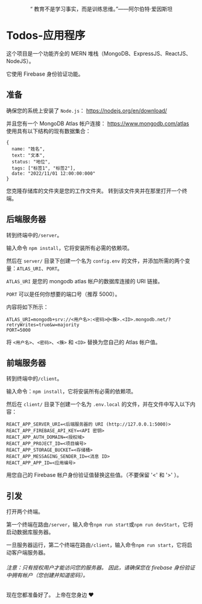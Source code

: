 <p align="center">“ 教育不是学习事实，而是训练思维。”——阿尔伯特·爱因斯坦</p>

# Todos-应用程序  

这个项目是一个功能齐全的 MERN 堆栈（MongoDB、ExpressJS、ReactJS、NodeJS）。  

它使用 Firebase 身份验证功能。 

## 准备  

确保您的系统上安装了 `Node.js`： https://nodejs.org/en/download/  

并且您有一个 MongoDB Atlas 帐户连接： https://www.mongodb.com/atlas  
使用具有以下结构的现有数据集合：  
```
{
  name: "姓名",
  text: "文本",
  status: "地位",
  tags: ["标签1", "标签2"],
  date: "2022/11/01 12:00:00:000"
}
```  

您克隆存储库的文件夹是您的工作文件夹。 转到该文件夹并在那里打开一个终端。  

## 后端服务器  

转到终端中的`/server`。  

输入命令 `npm install`，它将安装所有必需的依赖项。  

然后在 `server/` 目录下创建一个名为 `config.env` 的文件，并添加所需的两个变量：`ATLAS_URI`、`PORT`。  

`ATLAS_URI` 是您的 mongodb atlas 帐户的数据库连接的 URI 链接。  

`PORT` 可以是任何你想要的端口号（推荐 5000）。  

内容将如下所示：  
```
ATLAS_URI=mongodb+srv://<用户名>:<密码>@<簇>.<ID>.mongodb.net/?retryWrites=true&w=majority  
PORT=5000  
```  
将 `<用户名>`、`<密码>`、`<簇>` 和 `<ID>` 替换为您自己的 Atlas 帐户值。  

## 前端服务器  

转到终端中的`/client`。  

输入命令：`npm install`，它将安装所有必需的依赖项。  

然后在 `client/` 目录下创建一个名为 `.env.local` 的文件，并在文件中写入以下内容：  
```
REACT_APP_SERVER_URI=<后端服务器的 URI (http://127.0.0.1:5000)>
REACT_APP_FIREBASE_API_KEY=<API 密钥>
REACT_APP_AUTH_DOMAIN=<授权域>
REACT_APP_PROJECT_ID=<项目编号>
REACT_APP_STORAGE_BUCKET=<存储桶>
REACT_APP_MESSAGING_SENDER_ID=<消息 ID>
REACT_APP_APP_ID=<应用编号>
```  
用您自己的 Firebase 帐户身份验证值替换这些值。（不要保留 '<' 和 '>' ）。  

## 引发  

打开两个终端。  

第一个终端在路由`/server`，输入命令`npm run start`或`npm run devStart`，它将启动数据库服务器。  

一旦服务器运行，第二个终端在路由`/client`，输入命令`npm run start`，它将启动客户端服务器。  

###### 注意：只有授权用户才能访问您的服务器。 因此，请确保您在 firebase 身份验证中拥有帐户（您创建并知道密码）。  

现在您都准备好了。 上帝在您身边 ❤️
